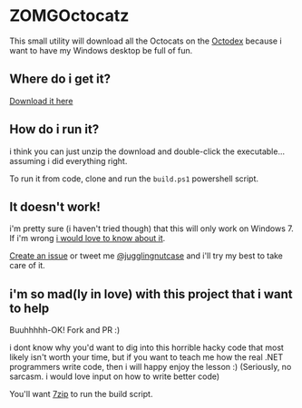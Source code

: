ZOMGOctocatz
============

This small utility will download all the Octocats on the [Octodex](http://octodex.github.com) because i want to have my Windows desktop be full of fun.

## Where do i get it?

[Download it here](https://github.com/downloads/jugglingnutcase/ZOMGOctocatz/ZOMGOctocatz.zip)

## How do i run it?

i think you can just unzip the download and double-click the executable... assuming i did everything right.

To run it from code, clone and run the `build.ps1` powershell script.

## It doesn't work!

i'm pretty sure (i haven't tried though) that this will only work on Windows 7. If i'm wrong [i would love to know about it](http://twitter.com/jugglingnutcase).

[Create an issue](https://github.com/jugglingnutcase/ZOMGOctocatz/issues) or tweet me [@jugglingnutcase](http://twitter.com/jugglingnutcase) and i'll try my best to take care of it.

## i'm so mad(ly in love) with this project that i want to help

Buuhhhhh-OK! Fork and PR :)

i dont know why you'd want to dig into this horrible hacky code that most likely isn't worth your time, but if you want to teach me how the real .NET programmers write code, then i will happy enjoy the lesson :) (Seriously, no sarcasm. i would love input on how to write better code)

You'll want [7zip](http://www.7-zip.org/) to run the build script.

